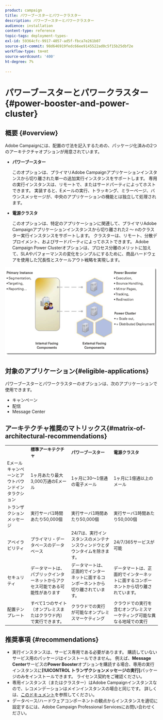 ```yaml
---
product: campaign
title: パワーブースターとパワークラスター
description: パワーブースターとパワークラスター
audience: installation
content-type: reference
topic-tags: deployment-types-
exl-id: 59364cfc-9917-4057-ad5f-fbca7e261b07
source-git-commit: 98d646919fedc66ee9145522ad0c5f15b25dbf2e
workflow-type: tm+mt
source-wordcount: '400'
ht-degree: 7%

---
```


# パワーブースターとパワークラスター{#power-booster-and-power-cluster}

## 概要 {#overview}

Adobe Campaignには、配置の寸法を記入するための、パッケージ化済みの2つのアーキテクチャオプションが用意されています。

* **パワーブースター**

   このオプションは、プライマリAdobe Campaignアプリケーションインスタンスから切り離された単一の追加実行インスタンスをサポートします。 専用の実行インスタンスは、リモートで、またはサードパーティによってホストできます。 実装すると、Eメールの実行、トラッキング、ミラーページ、バウンスメッセージが、中央のアプリケーションの機能とは独立して処理されます。

* **電源クラスタ**

   このオプションは、特定のアプリケーションに関連して、プライマリAdobe Campaignアプリケーションインスタンスから切り離された2 ～ nのクラスター実行インスタンスをサポートします。 クラスターは、リモート、分散デプロイメント、およびサードパーティによってホストできます。 Adobe Campaign Power Clusterオプションは、プロセス分離のメリットに加えて、SLAやパフォーマンスの変化をシンプルにするために、商品ハードウェアを使用した冗長性とスケールアウト戦略を実現します。

![](assets/architectural_options_diagram.png)

## 対象のアプリケーション{#eligible-applications}

パワーブースターとパワークラスターのオプションは、次のアプリケーションで使用できます。

* キャンペーン
* 配信
* Message Center

## アーキテクチャ推奨のマトリックス{#matrix-of-architectural-recommendations}

<table> 
 <tbody> 
  <tr> 
   <td> </td> 
   <td> <strong>標準アーキテクチャ</strong><br /> </td> 
   <td> <strong>パワーブースター</strong><br /> </td> 
   <td> <strong>電源クラスタ</strong><br /> </td> 
  </tr> 
  <tr> 
   <td> Eメールキャンペーンとアウトバウンドインタラクション<br /> </td> 
   <td> 1ヶ月あたり最大3,000万通のEメール<br /> </td> 
   <td> 1ヶ月に30～1億通の電子メール<br /> </td> 
   <td> 1ヶ月に1億通以上のメール<br /> </td> 
  </tr> 
  <tr> 
   <td> トランザクションメッセージ<br /> </td> 
   <td> 実行サーバ1時間あたり50,000個<br /> </td> 
   <td> 実行サーバ1時間あたり50,000個<br /> </td> 
   <td> 実行サーバ1時間あたり50,000個<br /> </td> 
  </tr> 
  <tr> 
   <td> アベイラビリティ<br /> </td> 
   <td> プライマリ・データベースのデータベース<br /> </td> 
   <td> 24/7は、実行インスタンスのメンテナンスウィンドウとダウンタイムを除きます。<br /> </td> 
   <td> 24/7/365サービスが可能<br /> </td> 
  </tr> 
  <tr> 
   <td> セキュリティ<br /> </td> 
   <td> データマートは、パブリックインターネットからアクセス可能である可能性があります<br /> </td> 
   <td> データマートは、正面的でインターネットに面するコンポーネントから切り離されています。<br /> </td> 
   <td> データマートは、正面的でインターネットに面するコンポーネントから切り離されています。<br /> </td> 
  </tr> 
  <tr> 
   <td> 配置テンプレート<br /> </td> 
   <td> すべて1つのサイト（オンプレミスまたはクラウド内）で実行できます。<br /> </td> 
   <td> クラウドでの実行が可能なオンプレミスマーケティング<br /> </td> 
   <td> クラウドでの実行を含むオンプレミスマーケティング可能な異なる地域での実行<br /> </td> 
  </tr> 
 </tbody> 
</table>

## 推奨事項 {#recommendations}

* 実行インスタンスは、サービス専用である必要があります。 購読していないサービス用のパッケージはインストールできません。 例えば、**Message Center**&#x200B;サービスの&#x200B;**Power Booster**&#x200B;オプションを購読する場合、専用の実行インスタンスに&#x200B;**[!UICONTROL トランザクションメッセージの実行]**&#x200B;パッケージのみをインストールできます。 ライセンス契約をご確認ください。
* 専用インスタンス（またはクラスター）はAdobe Campaignインスタンスなので、レコメンデーションはメインインスタンスの場合と同じです。 詳しくは、[このドキュメント](../../production/using/foreword.md)を参照してください。
* データベース/ハードウェアコンポーネントの観点からインスタンスを適切に設定するには、Adobe Campaign Professional Servicesにお問い合わせください。
